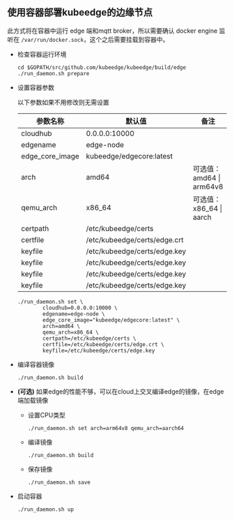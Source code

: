 ## 使用容器部署kubeedge的边缘节点

此方式将在容器中运行 edge 端和mqtt broker，所以需要确认 docker engine 监听在
`/var/run/docker.sock`，这个之后需要挂载到容器中。

+ 检查容器运行环境
  ```
  cd $GOPATH/src/github.com/kubeedge/kubeedge/build/edge
  ./run_daemon.sh prepare
  ```

+ 设置容器参数

  以下参数如果不用修改则无需设置

  | 参数名称            | 默认值                       | 备注                     |
  | ------------------- | ---------------------------- | ------------------------ |
  | cloudhub            | 0.0.0.0:10000                |                          |
  | edgename            | edge-node                    |                          |
  | edge_core_image     | kubeedge/edgecore:latest     |                          |
  | arch                | amd64                        | 可选值：amd64 \| arm64v8 |
  | qemu_arch           | x86_64                       | 可选值：x86_64 \| aarch  |
  | certpath            | /etc/kubeedge/certs          |                          |
  | certfile            | /etc/kubeedge/certs/edge.crt |                          |
  | keyfile             | /etc/kubeedge/certs/edge.key |                          |
  | keyfile             | /etc/kubeedge/certs/edge.key |                          |
  | keyfile             | /etc/kubeedge/certs/edge.key |                          |
  | keyfile             | /etc/kubeedge/certs/edge.key |                          |

  ```shell
  ./run_daemon.sh set \
          cloudhub=0.0.0.0:10000 \
          edgename=edge-node \
          edge_core_image="kubeedge/edgecore:latest" \
          arch=amd64 \
          qemu_arch=x86_64 \
          certpath=/etc/kubeedge/certs \
          certfile=/etc/kubeedge/certs/edge.crt \
          keyfile=/etc/kubeedge/certs/edge.key 
  ````

+ 编译容器镜像

  ```
  ./run_daemon.sh build
  ```

+ **(可选)** 如果edge的性能不够，可以在cloud上交叉编译edge的镜像，在edge端加载镜像
  - 设置CPU类型

    ```
    ./run_daemon.sh set arch=arm64v8 qemu_arch=aarch64
    ```

  - 编译镜像
    ```
    ./run_daemon.sh build
    ```

  - 保存镜像
    ```
    ./run_daemon.sh save
    ```

+ 启动容器
  ```
  ./run_daemon.sh up
  ```

